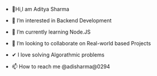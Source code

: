 - 👋Hi,I am Aditya Sharma                                                                      
                                                                                
- 👀 I’m interested in Backend Development
- 🌱 I’m currently learning Node.JS
- 💞️ I’m looking to collaborate on Real-world based Projects 
- ✔  I love solving Algorathmic problems
- 📫 How to reach me @adisharma@0294
  

<!---
Aditya0294/Aditya0294 is a ✨ special ✨ repository because its `README.md` (this file) appears on your GitHub profile.
You can click the Preview link to take a look at your changes.
--->
